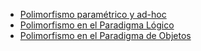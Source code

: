 -   [Polimorfismo paramétrico y ad-hoc](polimorfismo-parametrico-y-ad-hoc.md)
-   [Polimorfismo en el Paradigma Lógico](polimorfismo-en-el-paradigma-logico.md)
-   [Polimorfismo en el Paradigma de Objetos](polimorfismo-en-el-paradigma-de-objetos.md)

